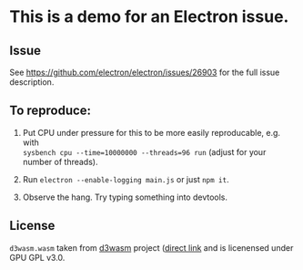 # This is a demo for an Electron issue.

## Issue

See https://github.com/electron/electron/issues/26903 for the full issue description.

## To reproduce:

1. Put CPU under pressure for this to be more easily reproducable, e.g. with \
   `sysbench cpu --time=10000000 --threads=96 run` (adjust for your number of threads).

2. Run `electron --enable-logging main.js` or just `npm it`.

3. Observe the hang. Try typing something into devtools.

## License

`d3wasm.wasm` taken from [d3wasm](https://github.com/gabrielcuvillier/d3wasm) project
([direct link](https://wasm.continuation-labs.com/d3demo/d3wasm.wasm) and is licenensed under
GPU GPL v3.0.
